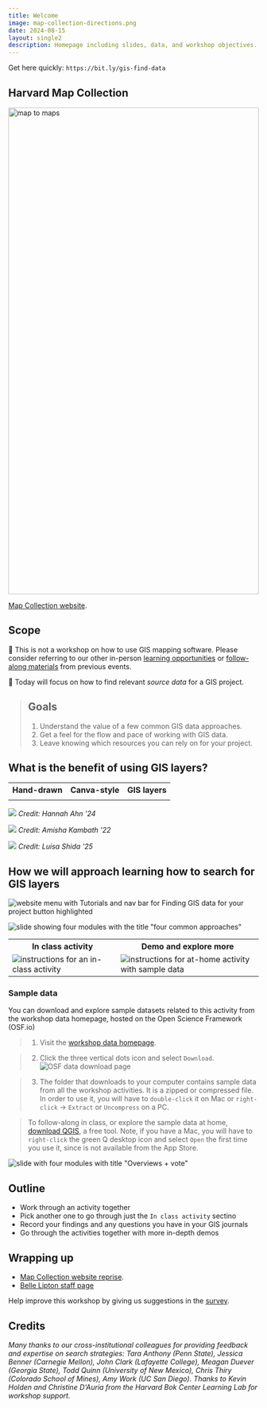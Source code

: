 ```yaml
---
title: Welcome
image: map-collection-directions.png
date: 2024-08-15
layout: single2
description: Homepage including slides, data, and workshop objectives.
---
```


Get here quickly: 
`https://bit.ly/gis-find-data`

## Harvard Map Collection

<img src="map-collection-directions.png" style="width:100%; max-height:70em;" alt="map to maps">

[Map Collection website](https://library.harvard.edu/libraries/harvard-map-collection). 


<div class="alert-success">
<h2>Scope</h2>

<p> 🚨 This is not a workshop on how to use GIS mapping software. Please consider referring to our other in-person <a href="https://libcal.library.harvard.edu/calendar/main?t=d&q=gis&cid=15049&cal=15049&inc=0">learning opportunities</a> or <a href = "https://mapping.share.library.harvard.edu/resources/workshops">follow-along materials</a> from previous events. </p>

<p>🚨 Today will focus on how to find relevant <em>source data</em> for a GIS project. </p>

</div>

> ## Goals
>
> 1. Understand the value of a few common GIS data approaches.
> 2. Get a feel for the flow and pace of working with GIS data.
> 3. Leave knowing which resources you can rely on for your project.

## What is the benefit of using GIS layers?

<table>
  <tr>
    <th>Hand-drawn</th>
    <th>Canva-style</th>
    <th>GIS layers</th>
  </tr>
  <tr>
    <td><img alt="" src="../media/hand-drawn.png"></td>
    <td><img alt="" src="../media/canva.png"></td>
    <td><img alt="" src="../media/GIS.png"></td>
  </tr>
</table>


![](../media/hand-drawn.png)
*Credit: Hannah Ahn '24*


![](../media/canva.png)
*Credit: Amisha Kambath '22*

![](../media/GIS.png)
*Credit: Luisa Shida '25*



## How we will approach learning how to search for GIS layers

![website menu with Tutorials and nav bar for Finding GIS data for your project button highlighted](../media/wayfinding.png)

![slide showing four modules with the title "four common approaches"](../media/materials.png)

<table>
  <tr>
    <th>In class activity</th>
    <th>Demo and explore more</th>
  </tr>
  <tr>
    <td><img alt="instructions for an in-class activity" src="../media/in-class.png"></td>
    <td><img alt="instructions for at-home activity with sample data" src="../media/demo.gif"></td>
  </tr>
</table>


### Sample data
You can download and explore sample datasets related to this activity from the workshop data homepage, hosted on the Open Science Framework (OSF.io)
> 1. Visit the [workshop data homepage](https://osf.io/exnyg). 

> 2. Click the three vertical dots icon and select `Download`.
![OSF data download page](../media/download.png)

> 3. The folder that downloads to your computer contains sample data from all the workshop activities. It is a zipped or compressed file. In order to use it, you will have to `double-click` it on Mac or `right-click` → `Extract` or `Uncompress` on a PC. 

> To follow-along in class, or explore the sample data at home, [download QGIS](https://mapping.share.library.harvard.edu/tutorials/census-data-primer/download-software/), a free tool. Note, if you have a Mac, you will have to `right-click` the green Q desktop icon and select `Open` the first time you use it, since is not available from the App Store.

![slide with four modules with title "Overviews + vote"](../media/vote.png)

## Outline
- Work through an activity together
- Pick another one to go through just the `In class activity` sectino
- Record your findings and any questions you have in your GIS journals
- Go through the activities together with more in-depth demos


## Wrapping up

- [Map Collection website reprise](https://library.harvard.edu/libraries/harvard-map-collection).
- [Belle Lipton staff page](https://library.harvard.edu/staff/belle-lipton)

Help improve this workshop by giving us suggestions in the [survey](https://harvard.az1.qualtrics.com/jfe/form/SV_7aK1ea31ufbdR4O).

## Credits

*Many thanks to our cross-institutional colleagues for providing feedback and expertise on search strategies: Tara Anthony (Penn State), Jessica Benner (Carnegie Mellon), John Clark (Lafayette College), Meagan Duever (Georgia State), Todd Quinn (University of New Mexico), Chris Thiry (Colorado School of Mines), Amy Work (UC San Diego). Thanks to Kevin Holden and Christine D'Auria from the Harvard Bok Center Learning Lab for workshop support.*
